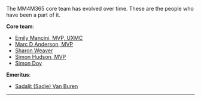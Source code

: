 The MM4M365 core team has evolved over time. These are the people who have been a part of it.

**Core team**:

- [Emily Mancini, MVP, UXMC](https://www.linkedin.com/in/eemancini/)
- [Marc D Anderson, MVP](https://www.linkedin.com/in/marcanderson)
- [Sharon Weaver](https://www.linkedin.com/in/sharonweaver/)
- [Simon Hudson, MVP](https://www.linkedin.com/in/simonjhudson/)
- [Simon Doy](https://www.linkedin.com/in/simondoy/)

**Emeritus**:

- [Sadalit (Sadie) Van Buren](https://www.linkedin.com/in/sadalit/)

---
